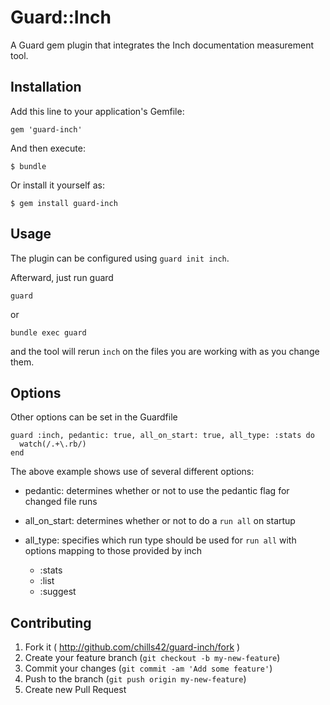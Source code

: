 # Guard::Inch

A Guard gem plugin that integrates the Inch documentation measurement tool. 

## Installation

Add this line to your application's Gemfile:

    gem 'guard-inch'

And then execute:

    $ bundle

Or install it yourself as:

    $ gem install guard-inch

## Usage

The plugin can be configured using `guard init inch`.

Afterward, just run guard

    guard

or

    bundle exec guard

and the tool will rerun `inch` on the files you are working with as you change them.

## Options

Other options can be set in the Guardfile

    guard :inch, pedantic: true, all_on_start: true, all_type: :stats do
      watch(/.+\.rb/)
    end

The above example shows use of several different options:

 - pedantic: determines whether or not to use the pedantic flag for changed file runs
 - all_on_start: determines whether or not to do a `run all` on startup
 - all_type: specifies which run type should be used for `run all` with options mapping to those provided by inch

   - :stats
   - :list
   - :suggest

## Contributing

1. Fork it ( http://github.com/chills42/guard-inch/fork )
2. Create your feature branch (`git checkout -b my-new-feature`)
3. Commit your changes (`git commit -am 'Add some feature'`)
4. Push to the branch (`git push origin my-new-feature`)
5. Create new Pull Request
